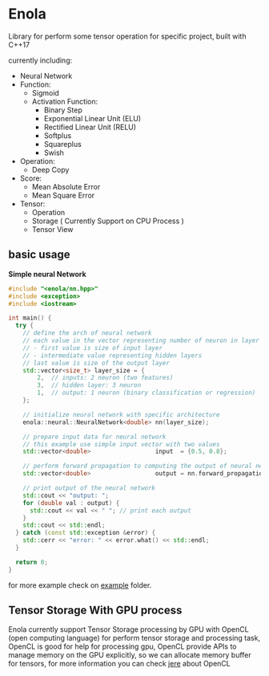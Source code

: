 # Enola
Library for perform some tensor operation for specific project, built with C++17

currently including:
- Neural Network
- Function:
  - Sigmoid
  - Activation Function:
    - Binary Step
    - Exponential Linear Unit (ELU)
    - Rectified Linear Unit (RELU)
    - Softplus
    - Squareplus
    - Swish
- Operation:
  - Deep Copy
- Score:
  - Mean Absolute Error
  - Mean Square Error
- Tensor:
  - Operation
  - Storage ( Currently Support on CPU Process )
  - Tensor View

## basic usage

**Simple neural Network**

```cpp
#include "<enola/nn.hpp>"
#include <exception>
#include <iostream>

int main() {
  try {
    // define the arch of neural network
    // each value in the vector representing number of neuron in layer
    // - first value is size of input layer
    // - intermediate value representing hidden layers
    // last value is size of the output layer
    std::vector<size_t> layer_size = {
        2,  // inputs: 2 neuron (two features)
        3,  // hidden layer: 3 neuron
        1,  // output: 1 neuron (binary classification or regression)
    };

    // initialize neural network with specific architecture
    enola::neural::NeuralNetwork<double> nn(layer_size);

    // prepare input data for neural network
    // this example use simple input vector with two values
    std::vector<double>                  input  = {0.5, 0.8};

    // perform forward propagation to computing the output of neural network
    std::vector<double>                  output = nn.forward_propagation(input);

    // print output of the neural network
    std::cout << "output: ";
    for (double val : output) {
      std::cout << val << " "; // print each output
    }
    std::cout << std::endl;
  } catch (const std::exception &error) {
    std::cerr << "error: " << error.what() << std::endl;
  }

  return 0;
}
```

for more example check on [example](example) folder.

## Tensor Storage With GPU process

Enola currently support Tensor Storage processing by GPU with OpenCL (open computing language) for perform tensor storage and processing task, OpenCL is good for help for processing gpu, OpenCL provide APIs to manage memory on the GPU explicitly, so we can allocate memory buffer for tensors, for more information you can check [jere](https://www.khronos.org/opencl/) about OpenCL
